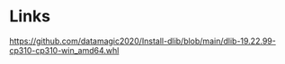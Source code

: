 # Links

https://github.com/datamagic2020/Install-dlib/blob/main/dlib-19.22.99-cp310-cp310-win_amd64.whl
